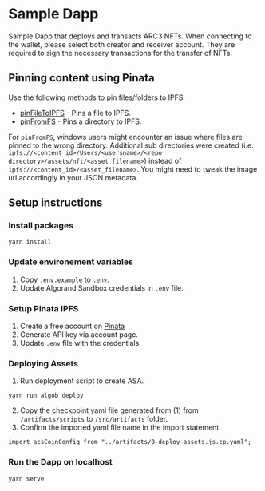 # Sample Dapp 
Sample Dapp that deploys and transacts ARC3 NFTs. When connecting to the wallet, please select both creator and receiver account. They are required to sign the necessary transactions for the transfer of NFTs.

## Pinning content using Pinata
Use the following methods to pin files/folders to IPFS

- [pinFileToIPFS](https://www.npmjs.com/package/@pinata/sdk#pinFileToIPFS) - Pins a file to IPFS.
- [pinFromFS](https://www.npmjs.com/package/@pinata/sdk#pinFromFS) - Pins a directory to IPFS. 

For `pinFromFS`, windows users might encounter an issue where files are pinned to the wrong directory. Additional sub directories were created (i.e. `ipfs://<content_id>/Users/<usersname>/<repo directory>/assets/nft/<asset filename>`) instead of `ipfs://<content_id>/<asset_filename>`. You might need to tweak the image url accordingly in your JSON metadata.

## Setup instructions

### Install packages
```
yarn install
```

### Update environement variables
1. Copy `.env.example` to `.env`.
2. Update Algorand Sandbox credentials in `.env` file.

### Setup Pinata IPFS
1. Create a free account on [Pinata](https://www.pinata.cloud/)
2. Generate API key via account page.
3. Update `.env` file with the credentials.

### Deploying Assets
1. Run deployment script to create ASA. 
```
yarn run algob deploy
```
2. Copy the checkpoint yaml file generated from (1) from `/artifacts/scripts` to `/src/artifacts` folder.
3. Confirm the imported yaml file name in the import statement.
```
import acsCoinConfig from "../artifacts/0-deploy-assets.js.cp.yaml";
```

### Run the Dapp on localhost
```
yarn serve
```
